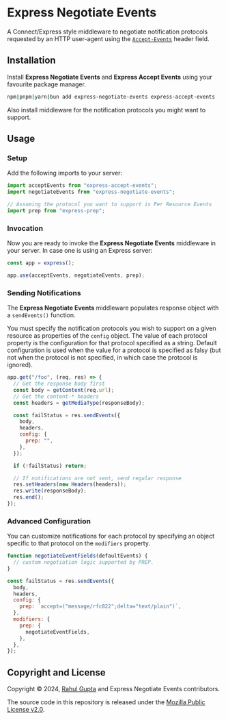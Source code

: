 # Express Negotiate Events

A Connect/Express style middleware to negotiate notification protocols requested by an HTTP user-agent using the [`Accept-Events`](https://cxres.github.io/prep/draft-gupta-httpbis-per-resource-events.html#accept-events-header) header field.

## Installation

Install **Express Negotiate Events** and **Express Accept Events** using your favourite package manager.

```sh
npm|pnpm|yarn|bun add express-negotiate-events express-accept-events
```

Also install middleware for the notification protocols you might want to support.

## Usage

### Setup

Add the following imports to your server:

```js
import acceptEvents from "express-accept-events";
import negotiateEvents from "express-negotiate-events";

// Assuming the protocol you want to support is Per Resource Events
import prep from "express-prep";
```

### Invocation

Now you are ready to invoke the **Express Negotiate Events** middleware in your server. In case one is using an Express server:

```js
const app = express();

app.use(acceptEvents, negotiateEvents, prep);
```

### Sending Notifications

The **Express Negotiate Events** middleware populates response object with a `sendEvents()` function.

You must specify the notification protocols you wish to support on a given resource as properties of the `config` object. The value of each protocol property is the configuration for that protocol specified as a string. Default configuration is used when the value for a protocol is specified as falsy (but not when the protocol is not specified, in which case the protocol is ignored).

```js
app.get("/foo", (req, res) => {
  // Get the response body first
  const body = getContent(req.url);
  // Get the content-* headers
  const headers = getMediaType(responseBody);

  const failStatus = res.sendEvents({
    body,
    headers,
    config: {
      prep: "",
    },
  });

  if (!failStatus) return;

  // If notifications are not sent, send regular response
  res.setHeaders(new Headers(headers));
  res.write(responseBody);
  res.end();
});
```

### Advanced Configuration

You can customize notifications for each protocol by specifying an object specific to that protocol on the `modifiers` property.

```js
function negotiateEventFields(defaultEvents) {
  // custom negotiation logic supported by PREP.
}

const failStatus = res.sendEvents({
  body,
  headers,
  config: {
    prep: `accept=("message/rfc822";delta="text/plain")`,
  },
  modifiers: {
    prep: {
      negotiateEventFields,
    },
  },
});
```

## Copyright and License

Copyright © 2024, [Rahul Gupta](https://cxres.pages.dev/profile#i) and Express Negotiate Events contributors.

The source code in this repository is released under the [Mozilla Public License v2.0](./LICENSE).
